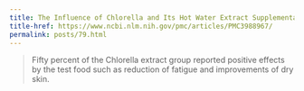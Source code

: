 ```yaml
---
title: The Influence of Chlorella and Its Hot Water Extract Supplementation on Quality of Life in Patients with Breast Cancer
title-href: https://www.ncbi.nlm.nih.gov/pmc/articles/PMC3988967/
permalink: posts/79.html
---
```


> Fifty percent of the Chlorella extract group reported positive effects by the test food such as reduction of fatigue and improvements of dry skin.